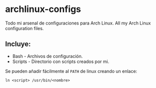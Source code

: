 archlinux-configs
=================

Todo mi arsenal de configuraciones para Arch Linux.
All my Arch Linux configuration files.

Incluye:
--------

  * Bash - Archivos de configuración.
  * Scripts - Directorio con scripts creados por mi.

Se pueden añadir fácilmente al `PATH` de linux creando un enlace:
  
    ln <script> /usr/bin/<nombre>